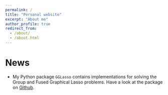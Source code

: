 ```yaml
---
permalink: /
title: "Personal website"
excerpt: "About me"
author_profile: true
redirect_from: 
  - /about/
  - /about.html
---
```


News
======
* My Python package `GGLasso` contains implementations for solving the Group and Fused Graphical Lasso problems. Have a look at the package on [Github](https://github.com/fabian-sp/GGLasso).

